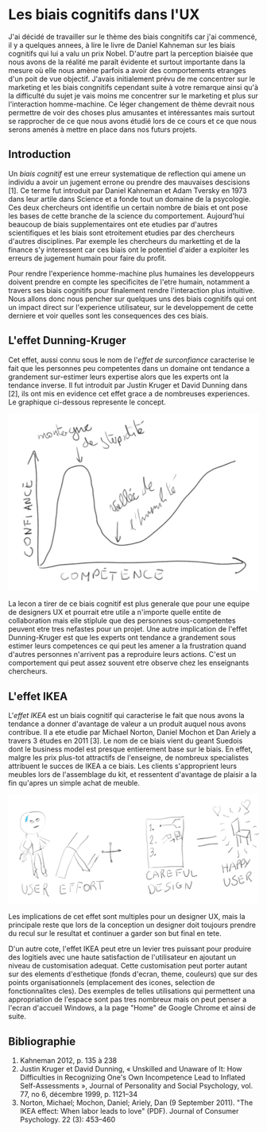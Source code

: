 # Les biais cognitifs dans l'UX

J'ai décidé de travailler sur le thème des biais congnitifs car j'ai commencé, il y a quelques annees, à lire le livre de Daniel Kahneman sur les biais cognitifs qui lui a valu un prix Nobel. 
D'autre part la perception biaisée que nous avons de la réalité me paraît évidente et surtout importante dans la mesure où elle nous amène parfois a avoir des comportements etranges d'un poit de vue objectif. 
J'avais initialement prévu de me concentrer sur le marketing et les biais congnitifs cependant suite à votre remarque ainsi qu'à la difficulté du sujet je vais moins me concentrer sur le marketing et plus sur l'interaction homme-machine. 
Ce léger changement de thème devrait nous permettre de voir des choses plus amusantes et intéressantes mais surtout se rapprocher de ce que nous avons étudié lors de ce cours et ce que nous serons amenés à mettre en place dans nos futurs projets.

## Introduction

Un _biais cognitif_ est une erreur systematique de reflection qui amene un individu a avoir un jugement errone ou prendre des mauvaises descisions [1].
Ce terme fut introduit par Daniel Kahneman et Adam Tversky en 1973 dans leur artile dans Science et a fonde tout un domaine de la psycologie. 
Ces deux chercheurs ont identifie un certain nombre de biais et ont pose les bases de cette branche de la science du comportement.
Aujourd'hui beaucoup de biais supplementaires ont ete etudies par d'autres scientifiques et les biais sont etroitement etudies par des chercheurs d'autres disciplines. 
Par exemple les chercheurs du marketting et de la finance s'y interessent car ces biais ont le potentiel d'aider a exploiter les erreurs de jugement humain pour faire du profit. 

Pour rendre l'experience homme-machine plus humaines les developpeurs doivent prendre en compte les specificites de l'etre humain, notamment a travers ses biais cognitifs pour finalement rendre l'interaction plus intuitive.
Nous allons donc nous pencher sur quelques uns des biais cognitifs qui ont un impact direct sur l'experience utilisateur, sur le developpement de cette derniere et voir quelles sont les consequences des ces biais.

## L'effet Dunning-Kruger

Cet effet, aussi connu sous le nom de l'_effet de surconfiance_ caracterise le fait que les personnes peu competentes dans un domaine ont tendance a grandement sur-estimer leurs expertise alors que les experts ont la tendance inverse. 
Il fut introduit par Justin Kruger et David Dunning dans [2], ils ont mis en evidence cet effet grace a de nombreuses experiences.
Le graphique ci-dessous represente le concept.

![Effet Dunning-Kruger](dunningkruger.png)

La lecon a tirer de ce biais cognitif est plus generale que pour une equipe de designers UX et pourrait etre utile a n'importe quelle entite de collaboration mais elle stiplule que des personnes sous-competentes peuvent etre tres nefastes pour un projet. 
Une autre implication de l'effet Dunning-Kruger est que les experts ont tendance a grandement sous estimer leurs competences ce qui peut les amener a la frustration quand d'autres personnes n'arrivent pas a reproduire leurs actions. 
C'est un comportement qui peut assez souvent etre observe chez les enseignants chercheurs.

## L'effet IKEA

L'_effet IKEA_ est un biais cognitif qui caracterise le fait que nous avons la tendance a donner d'avantage de valeur a un produit auquel nous avons contribue.
Il a ete etudie par Michael Norton, Daniel Mochon et Dan Ariely a travers 3 études en 2011 [3]. 
Le nom de ce biais vient du geant Suedois dont le business model est presque entierement base sur le biais. 
En effet, malgre les prix plus-tot attractifs de l'enseigne, de nombreux specialistes attribuent le succes de IKEA a ce biais. 
Les clients s'approprient leurs meubles lors de l'assemblage du kit, et ressentent d'avantage de plaisir a la fin qu'apres un simple achat de meuble.

![Effet IKEA](ikea.png)

Les implications de cet effet sont multiples pour un designer UX, mais la principale reste que lors de la conception un designer doit toujours prendre du recul sur le resultat et continuer a garder son but final en tete.

D'un autre cote, l'effet IKEA peut etre un levier tres puissant pour produire des logitiels avec une haute satisfaction de l'utilisateur en ajoutant un niveau de customisation adequat. 
Cette customisation peut porter autant sur des elements d'esthetique (fonds d'ecran, theme, couleurs) que sur des points organisationnels (emplacement des icones, selection de fonctionnalites cles).
Des exemples de telles utilisations qui permettent una appropriation de l'espace sont pas tres nombreux mais on peut penser a l'ecran d'accueil Windows, a la page "Home" de Google Chrome et ainsi de suite.  


## Bibliographie

1. Kahneman 2012, p. 135 à 238 
2. Justin Kruger et David Dunning, « Unskilled and Unaware of It: How Difficulties in Recognizing One's Own Incompetence Lead to Inflated Self-Assessments », Journal of Personality and Social Psychology, vol. 77, no 6,‎ décembre 1999, p. 1121–34
3. Norton, Michael; Mochon, Daniel; Ariely, Dan (9 September 2011). "The IKEA effect: When labor leads to love" (PDF). Journal of Consumer Psychology. 22 (3): 453–460